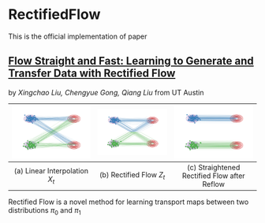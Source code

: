 # RectifiedFlow

This is the official implementation of paper 
## [Flow Straight and Fast: Learning to Generate and Transfer Data with Rectified Flow](https://arxiv.org/abs/2209.03003) 
by *Xingchao Liu, Chengyue Gong, Qiang Liu* from UT Austin

|![](flow1.gif)| ![](flow2.gif) | ![](flow3.gif)  |
|:---:|:---:|:---:|
| (a) Linear Interpolation $X_t$ | (b) Rectified Flow $Z_t$ | (c) Straightened Rectified Flow after Reflow  |

Rectified Flow is a novel method for learning transport maps between two distributions $\pi_0$ and $\pi_1$
